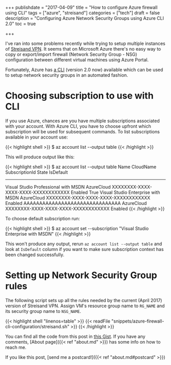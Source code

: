 +++
publishdate = "2017-04-09"
title = "How to configure Azure firewall using CLI"
tags = ["azure", "streisand"]
categories = ["tech"]
draft = false
description = "Configuring Azure Network Security Groups using Azure CLI 2.0"
toc = true

+++

I've ran into some problems recently while trying to setup multiple instances
of [Streisand VPN][streisand]. It seems that on Microsoft Azure there's no easy
way to copy or export/import firewall (Network Security Group - NSG)
configuration between different virtual machines using Azure Portal.

Fortunately, Azure has [a CLI][azure-cli] (version 2.0 now) available which
can be used to setup network security groups in an automated fashion.

<!--more-->

# Choosing subscription to use with CLI

If you use Azure, chances are you have multiple subscriptions associated with
your account. With Azure CLI, you have to choose upfront which subscription will
be used for subsequent commands. To list subscriptions available in your account
use:

{{< highlight shell >}}
$ az account list --output table
{{< /highlight >}} 

This will produce output like this:

{{< highlight shell >}}
$ az account list --output table
Name                                  CloudName    SubscriptionId                        State    IsDefault
------------------------------------  -----------  ------------------------------------  -------  -----------
Visual Studio Professional with MSDN  AzureCloud   XXXXXXXX-XXXX-XXXX-XXXX-XXXXXXXXXXXX  Enabled  True
Visual Studio Enterprise with MSDN    AzureCloud   XXXXXXXX-XXXX-XXXX-XXXX-XXXXXXXXXXXX  Enabled
AAAAAAAAAAAAAAAAAAAAAAAAAAAAAAA       AzureCloud   XXXXXXXX-XXXX-XXXX-XXXX-XXXXXXXXXXXX  Enabled
{{< /highlight >}} 

To choose default subscription run:

{{< highlight shell >}}
$ az account set --subscription "Visual Studio Enterprise with MSDN"
{{< /highlight >}}

This won't produce any output, rerun `az account list --output table` and look
at `IsDefault` column if you want to make sure subscription context has been
changed successfully.

# Setting up Network Security Group rules

The following script sets up all the rules needed by the current (April 2017)
version of Streisand VPN. Assign VM's resource group name to `RG_NAME` and its security group name to `NSG_NAME`.

{{< highlight shell "linenos=table" >}}
{{< readFile "snippets/azure-firewall-cli-configuration/streisand.sh" >}}
{{< /highlight >}}

You can find all the code from this post in [this Gist][gist]. If you have any
comments, [About page]({{< ref "about.md" >}}) has some info on how to reach me.

If you like this post, [send me a postcard!]({{< ref "about.md#postcard" >}})

[streisand]: https://github.com/jlund/streisand
[azure-cli]: https://docs.microsoft.com/en-us/cli/azure/overview
[gist]: https://gist.github.com/czers/22b7aa45a0a256c1d93b63bb3c36ec22

